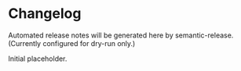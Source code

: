 # Changelog

Automated release notes will be generated here by semantic-release. (Currently configured for dry-run only.)

Initial placeholder.
